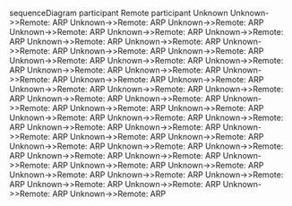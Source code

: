 sequenceDiagram
    participant Remote
    participant Unknown
    Unknown->>Remote: ARP
    Unknown->>Remote: ARP
    Unknown->>Remote: ARP
    Unknown->>Remote: ARP
    Unknown->>Remote: ARP
    Unknown->>Remote: ARP
    Unknown->>Remote: ARP
    Unknown->>Remote: ARP
    Unknown->>Remote: ARP
    Unknown->>Remote: ARP
    Unknown->>Remote: ARP
    Unknown->>Remote: ARP
    Unknown->>Remote: ARP
    Unknown->>Remote: ARP
    Unknown->>Remote: ARP
    Unknown->>Remote: ARP
    Unknown->>Remote: ARP
    Unknown->>Remote: ARP
    Unknown->>Remote: ARP
    Unknown->>Remote: ARP
    Unknown->>Remote: ARP
    Unknown->>Remote: ARP
    Unknown->>Remote: ARP
    Unknown->>Remote: ARP
    Unknown->>Remote: ARP
    Unknown->>Remote: ARP
    Unknown->>Remote: ARP
    Unknown->>Remote: ARP
    Unknown->>Remote: ARP
    Unknown->>Remote: ARP
    Unknown->>Remote: ARP
    Unknown->>Remote: ARP
    Unknown->>Remote: ARP
    Unknown->>Remote: ARP
    Unknown->>Remote: ARP
    Unknown->>Remote: ARP
    Unknown->>Remote: ARP
    Unknown->>Remote: ARP
    Unknown->>Remote: ARP
    Unknown->>Remote: ARP
    Unknown->>Remote: ARP
    Unknown->>Remote: ARP
    Unknown->>Remote: ARP
    Unknown->>Remote: ARP
    Unknown->>Remote: ARP
    Unknown->>Remote: ARP
    Unknown->>Remote: ARP
    Unknown->>Remote: ARP
    Unknown->>Remote: ARP
    Unknown->>Remote: ARP
